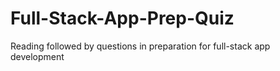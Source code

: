 # Full-Stack-App-Prep-Quiz
Reading followed by questions in preparation for full-stack app development
